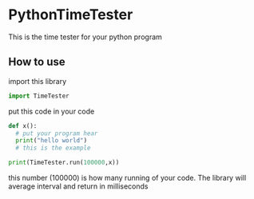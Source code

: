 # PythonTimeTester

This is the time tester for your python program

## How to use

import this library

```python
import TimeTester
```

put this code in your code

```python
def x():
  # put your program hear
  print("hello world")
  # this is the example

print(TimeTester.run(100000,x))
```

this number (100000) is how many running of your code. The library will average interval and return in milliseconds

